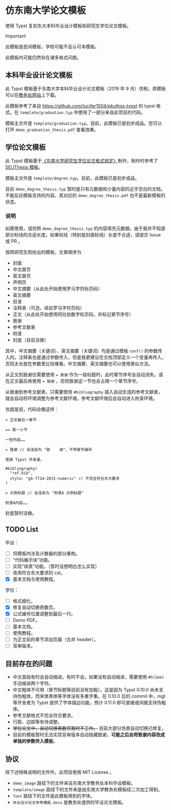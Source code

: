 # 仿东南大学论文模板

使用 Typst 复刻东大本科毕业设计模板和研究生学位论文模板。

> [!IMPORTANT]
>
> 此模板是民间模板，学校可能不会认可本模板。
>
> 此模板内可能仍然存在诸多格式问题。

## 本科毕业设计论文模板

此 Typst 模板基于东南大学本科毕业设计论文模板（2019 年 9 月）仿制，原模板可以在[教务处网站](https://jwc.seu.edu.cn/2021/1108/c21686a389963/page.htm)上下载。

此模板参考了来自 <https://github.com/lucifer1004/pkuthss-typst> 的 typst 格式。在 `template/graduation.typ` 中使用了一部分来自此项目的代码。

模板主文件是 `template/graduation.typ`。目前，此模板已是初步成品。您可以打开 `demo_graduation_thesis.pdf` 查看效果。

## 学位论文模板

此 Typst 模板基于[《东南大学研究生学位论文格式规定》](https://seugs.seu.edu.cn/_upload/article/files/5d/c2/abe9785f44c8b3ea4823f14bfb92/cd829a73-1b86-400d-9bce-2c4b4fdb85b7.pdf)制作，制作时参考了 [SEUThesis 模板](https://ctan.math.utah.edu/ctan/tex-archive/macros/latex/contrib/seuthesis/seuthesis.pdf)。

模板主文件是 `template/degree.typ`。目前，此模板已是初步成品。

目前 `demo_degree_thesis.typ` 暂时是只有元数据和少量内容的近乎空白的文档，不能反应模板支持的内容。其对应的 `demo_degree_thesis.pdf` 也不是最新模板的状态。

### 说明

如需使用，请仿照 `demo_degree_thesis.typ` 的内容填充元数据。由于我并不知道部分标线的合适长度，如果标线（特别是封面标线）长度不合适，请提交 Issue 或 PR 。

按照研究生院给出的模板，文章顺序为

- 封面
- 中文扉页
- 英文扉页
- 声明页
- 中文摘要（从此处开始使用罗马字符标页码）
- 英文摘要
- 目录
- 注释表（可选，续前罗马字符页码）
- 正文（从此处开始使用阿拉伯数字标页码，并标记章节序号）
- 致谢
- 参考文献表
- 附录
- 封底（目前没做）

其中，中文摘要（关键词）、英文摘要（关键词）均是通过模板 `conf()` 的参数传入的。注释表也是通过参数传入，但是我更建议在文档顶部定义一个变量再传入，否则太长放在参数里比较难看。中文摘要、英文摘要也可以使用类似方法。

从正文到致谢仅需要使用 `= 致谢` 作为一级标题时，此时章节序号会自动消失。请在正文最后再使用 `= 致谢` ，否则致谢这一节也会占用一个章节序号。

从致谢到参考文献表，只需要使用 `#bibliography` 插入自动生成的参考文献表，就会自动将环境调整为参考文献环境。参考文献环境后会自动进入附录环境。

也就是说，代码会像这样：

```typst
= 正文最后一章节

== 某一小节

一些内容……

= 致谢 // 会渲染为 "致    谢"，不带章节编号

感谢 Typst 开发者。

#bibliography(
  "ref.bib",
  style: "gb-7714-2015-numeric" // 不完全符合东大要求
)

= 示例标题 // 会渲染为 "附录A 示例标题"

附录A内容……
```

封底暂时没做。

## TODO List

毕设：

- [ ] 将模板内涉及计数器的部分重构。
- [ ] “代码展示块”功能。
- [ ] 实现“续表”功能。（暂时没想明白怎么实现）
- [ ] 改用符合东大要求的 csl。
- [x] 基本文档与使用教程。

学位：

- [ ] 格式细化。
- [x] 修复自动切换奇数页。
- [x] 公式编号位置调整到最后一行。
- [ ] Demo PDF。
- [ ] 基本文档。
- [ ] 使用教程。
- [ ] 为正文前的章节添加页眉（合并 header）。
- [ ] 盲审版本。

## 目前存在的问题

- 中文首段有时会自动缩进，有时不会。如果没有自动缩进，需要使用 `#h(2em)` 手动缩进两个字符。
- 中文粗体不可用（章节标题等目前没有加粗）。这是因为 Typst 0.10.0 尚未支持伪粗体，而宋体黑体等字体没有多重字重。在 0.10.0 后的 commit 中，mgt 等开发者为 Typst 提供了字体描边功能，预计 0.11.0 即可直接或间接支持伪粗体。
- 参考文献格式不完全符合要求。
- 行距、边距等有待调整。
- ~~学位论文中，自动切换奇数页暂时不工作。~~ 目前大部分场景自动切换已修复。
- 目前的模板暂时无法实现盲审版本自动隐藏致谢，**可能之后会将致谢内容改成单独的参数传入模板**。

## 协议

除下述特殊说明的文件外，此项目使用 MIT License 。

- `demo_image` 路径下的文件来自东南大学教务处本科毕设模板。
- `template/image` 路径下的文件来是由东南大学教务处模板经二次加工得到。
- `font` 路径下的文件是此模板用到的字体。
- `毕业设计论文参考模板.docx` 是教务处提供的毕设论文模板。
